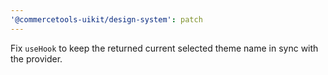 ```yaml
---
'@commercetools-uikit/design-system': patch
---
```


Fix `useHook` to keep the returned current selected theme name in sync with the provider.
